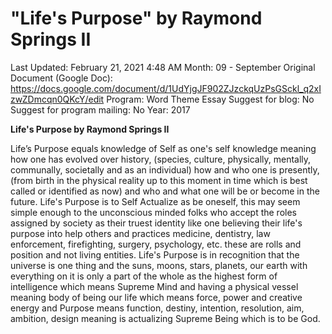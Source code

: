 # "Life's Purpose" by Raymond Springs II

Last Updated: February 21, 2021 4:48 AM
Month: 09 - September
Original Document (Google Doc): https://docs.google.com/document/d/1UdYjgJF902ZJzckqUzPsGSckl_q2xIzwZDmcqn0QKcY/edit
Program: Word Theme Essay
Suggest for blog: No
Suggest for program mailing: No
Year: 2017

**Life's Purpose by Raymond Springs II**

Life’s Purpose equals knowledge of Self as one's self knowledge meaning how one has evolved over history, (species, culture, physically, mentally, communally, societally and as an individual) how and who one is presently, (from birth in the physical reality up to this moment in time which is best called or identified as now) and who and what one will be or become in the future. Life's Purpose is to Self Actualize as be oneself, this may seem simple enough to the unconscious minded folks who accept the roles assigned by society as their truest identity like one believing their life's purpose into help others and practices medicine, dentistry, law enforcement, firefighting, surgery, psychology, etc. these are rolls and position and not living entities. Life's Purpose is in recognition that the universe is one thing and the suns, moons, stars, planets, our earth with everything on it is only a part of the whole as the highest form of intelligence which means Supreme Mind and having a physical vessel meaning body of being our life which means force, power and creative energy and Purpose means function, destiny, intention, resolution, aim, ambition, design meaning is actualizing Supreme Being which is to be God.